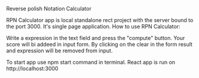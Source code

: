 Reverse polish Notation Calculator

RPN Calculator app is local standalone rect project with the server bound to the port 3000. It's single page application. How to use RPN Calculator:

Write a expression in the text field and press the "compute" button. Your score will bi addeed in input form. By clicking on the clear in the form result and expression will be removed from input.

To start app use npm start command in terminal. React app is run on http://localhost:3000
